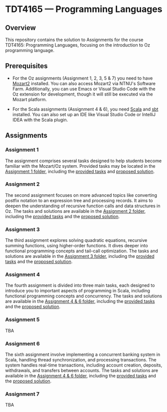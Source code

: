 # TDT4165 — Programming Languages

## Overview
This repository contains the solution to Assignments for the course TDT4165: Programming Languages, focusing on the introduction to Oz programming language. 

## Prerequisites
- For the Oz assignments (Assignment 1, 2, 3, 5 & 7) you need to have [Mozart2](http://mozart2.org/) installed. You can also access Mozart2 via NTNU's Software Farm. Additionally, you can use Emacs or Visual Studio Code with the Oz extension for development, though it will still be executed via the Mozart platform.

- For the Scala assignments (Assignment 4 & 6), you need [Scala](https://www.scala-lang.org/download/) and [sbt](https://www.scala-sbt.org/download.html) installed. You can also set up an IDE like Visual Studio Code or IntelliJ IDEA with the Scala plugin.


## Assignments
### Assignment 1
The assignment comprises several tasks designed to help students become familiar with the Mozart/Oz system. Provided tasks may be located in the [Assignment 1 
folder](https://github.com/marhjoh/TDT4165-Programming-languages/tree/main/Assignment%201), including the [provided tasks](https://github.com/marhjoh/TDT4165-Programming-languages/blob/main/Assignment%201/Assignment%201%20-%20Tasks.pdf) and [proposed solution](https://github.com/marhjoh/TDT4165-Programming-languages/blob/main/Assignment%201/Assignment%201%20-%20Proposed%20Solution.pdf).

### Assignment 2
The second assignment focuses on more advanced topics like converting postfix notation to an expression tree and processing records. It aims to deepen the understanding of recursive function calls and data structures in Oz. The tasks and solutions are available in the [Assignment 2 folder](https://github.com/marhjoh/TDT4165-Programming-languages/tree/main/Assignment%202), including the [provided tasks](https://github.com/marhjoh/TDT4165-Programming-languages/blob/main/Assignment%202/Assignment%202%20-%20Tasks.pdf) and the [proposed solution](https://github.com/marhjoh/TDT4165-Programming-languages/blob/main/Assignment%202/Assignment%202%20-%20Proposed%20Solution.pdf).

### Assignment 3
The third assignment explores solving quadratic equations, recursive summing functions, using higher-order functions. It dives deeper into functional programming concepts and tail-call optimization. The tasks and solutions are available in the [Assignment 3 folder](https://github.com/marhjoh/TDT4165-Programming-languages/tree/main/Assignment%203), including the [provided tasks](https://github.com/marhjoh/TDT4165-Programming-languages/blob/main/Assignment%203/Assignment%203%20-%20Tasks.pdf) and the [proposed solution](https://github.com/marhjoh/TDT4165-Programming-languages/blob/main/Assignment%203/Assignment%203%20-%20Proposed%20Solution.pdf).

### Assignment 4
The fourth assignment is divided into three main tasks, each designed to introduce you to important aspects of programming in Scala, including functional programming concepts and concurrency. The tasks and solutions are available in the [Assignment 4 & 6 folder](https://github.com/marhjoh/TDT4165-Programming-languages/tree/main/Assignment%204%20%26%206), including the [provided tasks](https://github.com/marhjoh/TDT4165-Programming-languages/blob/main/Assignment%204%20%26%206/Assignment%204%20%26%206%20-%20Tasks.pdf) and the [proposed solution](https://github.com/marhjoh/TDT4165-Programming-languages/blob/main/Assignment%204%20%26%206/Assignment%204%20-%20Proposed%20Solution.pdf).

### Assignment 5
TBA

### Assignment 6
The sixth assignment involve implementing a concurrent banking system in Scala, handling thread synchronization, and processing transactions. The system handles real-time transactions, including account creation, deposits, withdrawals, and transfers between accounts. The tasks and solutions are available in the [Assignment 4 & 6 folder](https://github.com/marhjoh/TDT4165-Programming-languages/tree/main/Assignment%204%20%26%206), including the [provided tasks](https://github.com/marhjoh/TDT4165-Programming-languages/blob/main/Assignment%204%20%26%206/Assignment%204%20%26%206%20-%20Tasks.pdf) and the [proposed solution](https://github.com/marhjoh/TDT4165-Programming-languages/blob/main/Assignment%204%20%26%206/Assignment%206%20-%20Proposed%20Solution.pdf).

### Assignment 7
TBA